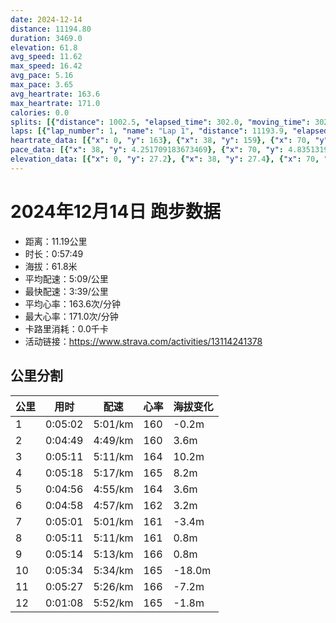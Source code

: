 ```yaml
---
date: 2024-12-14
distance: 11194.80
duration: 3469.0
elevation: 61.8
avg_speed: 11.62
max_speed: 16.42
avg_pace: 5.16
max_pace: 3.65
avg_heartrate: 163.6
max_heartrate: 171.0
calories: 0.0
splits: [{"distance": 1002.5, "elapsed_time": 302.0, "moving_time": 302.0, "average_speed": 3.32, "pace": 5.020090361445783, "average_heartrate": 160.7019867549669, "elevation_difference": -0.2, "split_number": 1}, {"distance": 1000.6, "elapsed_time": 289.0, "moving_time": 289.0, "average_speed": 3.46, "pace": 4.816965317919075, "average_heartrate": 160.9134948096886, "elevation_difference": 3.6, "split_number": 2}, {"distance": 998.1, "elapsed_time": 318.0, "moving_time": 311.0, "average_speed": 3.21, "pace": 5.192118380062305, "average_heartrate": 164.34426229508196, "elevation_difference": 10.2, "split_number": 3}, {"distance": 1001.1, "elapsed_time": 331.0, "moving_time": 318.0, "average_speed": 3.15, "pace": 5.291015873015873, "average_heartrate": 165.41157556270096, "elevation_difference": 8.2, "split_number": 4}, {"distance": 1000.1, "elapsed_time": 296.0, "moving_time": 296.0, "average_speed": 3.38, "pace": 4.930976331360947, "average_heartrate": 164.34121621621622, "elevation_difference": 3.6, "split_number": 5}, {"distance": 999.9, "elapsed_time": 298.0, "moving_time": 298.0, "average_speed": 3.36, "pace": 4.960327380952381, "average_heartrate": 162.1476510067114, "elevation_difference": 3.2, "split_number": 6}, {"distance": 999.6, "elapsed_time": 301.0, "moving_time": 301.0, "average_speed": 3.32, "pace": 5.020090361445783, "average_heartrate": 161.66777408637873, "elevation_difference": -3.4, "split_number": 7}, {"distance": 998.2, "elapsed_time": 311.0, "moving_time": 311.0, "average_speed": 3.21, "pace": 5.192118380062305, "average_heartrate": 161.69131832797427, "elevation_difference": 0.8, "split_number": 8}, {"distance": 1002.0, "elapsed_time": 314.0, "moving_time": 314.0, "average_speed": 3.19, "pace": 5.224670846394984, "average_heartrate": 166.21656050955414, "elevation_difference": 0.8, "split_number": 9}, {"distance": 999.4, "elapsed_time": 343.0, "moving_time": 334.0, "average_speed": 2.99, "pace": 5.574147157190635, "average_heartrate": 165.46951219512195, "elevation_difference": -18.0, "split_number": 10}, {"distance": 999.4, "elapsed_time": 347.0, "moving_time": 327.0, "average_speed": 3.06, "pace": 5.446633986928104, "average_heartrate": 166.21069182389937, "elevation_difference": -7.2, "split_number": 11}, {"distance": 193.0, "elapsed_time": 68.0, "moving_time": 68.0, "average_speed": 2.84, "pace": 5.868556338028169, "average_heartrate": 165.296875, "elevation_difference": -1.8, "split_number": 12}]
laps: [{"lap_number": 1, "name": "Lap 1", "distance": 11193.9, "elapsed_time": 3518.0, "moving_time": 3518.0, "average_speed": 3.18, "pace": 5.241100628930817, "average_heartrate": 163.59, "max_heartrate": 168, "start_date": "2024-12-14 16:33:29+00:00", "elevation_difference": 61.8}]
heartrate_data: [{"x": 0, "y": 163}, {"x": 38, "y": 159}, {"x": 70, "y": 160}, {"x": 105, "y": 160}, {"x": 138, "y": 160}, {"x": 172, "y": 160}, {"x": 203, "y": 160}, {"x": 236, "y": 162}, {"x": 271, "y": 162}, {"x": 304, "y": 164}, {"x": 336, "y": 162}, {"x": 368, "y": 162}, {"x": 402, "y": 162}, {"x": 437, "y": 161}, {"x": 468, "y": 160}, {"x": 499, "y": 159}, {"x": 532, "y": 159}, {"x": 564, "y": 161}, {"x": 595, "y": 162}, {"x": 627, "y": 163}, {"x": 678, "y": 165}, {"x": 712, "y": 163}, {"x": 744, "y": 163}, {"x": 781, "y": 164}, {"x": 815, "y": 165}, {"x": 849, "y": 166}, {"x": 882, "y": 167}, {"x": 917, "y": 167}, {"x": 953, "y": 167}, {"x": 1006, "y": 166}, {"x": 1046, "y": 161}, {"x": 1078, "y": 161}, {"x": 1111, "y": 165}, {"x": 1149, "y": 167}, {"x": 1185, "y": 166}, {"x": 1217, "y": 165}, {"x": 1249, "y": 164}, {"x": 1282, "y": 165}, {"x": 1315, "y": 164}, {"x": 1348, "y": 166}, {"x": 1383, "y": 165}, {"x": 1417, "y": 164}, {"x": 1452, "y": 165}, {"x": 1485, "y": 163}, {"x": 1516, "y": 163}, {"x": 1546, "y": 162}, {"x": 1579, "y": 162}, {"x": 1610, "y": 161}, {"x": 1643, "y": 160}, {"x": 1675, "y": 161}, {"x": 1708, "y": 162}, {"x": 1744, "y": 163}, {"x": 1779, "y": 164}, {"x": 1815, "y": 164}, {"x": 1849, "y": 164}, {"x": 1882, "y": 164}, {"x": 1915, "y": 163}, {"x": 1948, "y": 162}, {"x": 1983, "y": 159}, {"x": 2017, "y": 162}, {"x": 2051, "y": 162}, {"x": 2085, "y": 161}, {"x": 2119, "y": 162}, {"x": 2153, "y": 161}, {"x": 2188, "y": 161}, {"x": 2223, "y": 163}, {"x": 2258, "y": 161}, {"x": 2292, "y": 159}, {"x": 2327, "y": 161}, {"x": 2361, "y": 163}, {"x": 2397, "y": 164}, {"x": 2431, "y": 164}, {"x": 2467, "y": 165}, {"x": 2501, "y": 166}, {"x": 2538, "y": 167}, {"x": 2572, "y": 168}, {"x": 2608, "y": 166}, {"x": 2643, "y": 167}, {"x": 2680, "y": 167}, {"x": 2713, "y": 167}, {"x": 2749, "y": 165}, {"x": 2783, "y": 166}, {"x": 2825, "y": 166}, {"x": 2863, "y": 165}, {"x": 2917, "y": 161}, {"x": 2956, "y": 164}, {"x": 2990, "y": 165}, {"x": 3023, "y": 166}, {"x": 3058, "y": 166}, {"x": 3093, "y": 167}, {"x": 3129, "y": 168}, {"x": 3163, "y": 167}, {"x": 3201, "y": 166}, {"x": 3238, "y": 167}, {"x": 3272, "y": 167}, {"x": 3308, "y": 167}, {"x": 3343, "y": 166}, {"x": 3404, "y": 165}, {"x": 3444, "y": 164}, {"x": 3480, "y": 165}]
pace_data: [{"x": 38, "y": 4.251709183673469}, {"x": 70, "y": 4.83513199883957}, {"x": 105, "y": 5.341891025641025}, {"x": 138, "y": 5.208343749999999}, {"x": 172, "y": 4.844970930232558}, {"x": 203, "y": 4.7524094667807235}, {"x": 236, "y": 4.681657303370786}, {"x": 271, "y": 5.16476603656647}, {"x": 304, "y": 4.891899031405929}, {"x": 336, "y": 4.901970588235294}, {"x": 368, "y": 4.721444759206799}, {"x": 402, "y": 5.7610438990667125}, {"x": 437, "y": 5.296059739434382}, {"x": 468, "y": 4.456336898395722}, {"x": 499, "y": 4.63865850264403}, {"x": 532, "y": 5.020090361445783}, {"x": 564, "y": 4.4802956989247305}, {"x": 595, "y": 4.578763736263736}, {"x": 627, "y": 5.050515151515151}, {"x": 678, "y": 5.008022836538461}, {"x": 712, "y": 5.326526046660274}, {"x": 744, "y": 5.175993788819875}, {"x": 781, "y": 5.3539029874718915}, {"x": 815, "y": 5.307866242038216}, {"x": 849, "y": 5.411266233766233}, {"x": 882, "y": 4.873304093567251}, {"x": 917, "y": 5.2859816048208055}, {"x": 953, "y": 5.262614461635617}, {"x": 1006, "y": 6.067236985802694}, {"x": 1046, "y": 5.518774834437085}, {"x": 1078, "y": 5.039824614454187}, {"x": 1111, "y": 4.553743169398906}, {"x": 1149, "y": 4.504513513513513}, {"x": 1185, "y": 5.020090361445783}, {"x": 1217, "y": 4.424396071144146}, {"x": 1249, "y": 4.9900299401197605}, {"x": 1282, "y": 4.4802956989247305}, {"x": 1315, "y": 5.411266233766233}, {"x": 1348, "y": 4.8267303793802485}, {"x": 1383, "y": 4.744292627384002}, {"x": 1417, "y": 5.967311134980307}, {"x": 1452, "y": 5.101530456075911}, {"x": 1485, "y": 4.528994565217391}, {"x": 1516, "y": 5.411266233766233}, {"x": 1546, "y": 4.4326329787234044}, {"x": 1579, "y": 6.393057153816646}, {"x": 1610, "y": 4.553743169398906}, {"x": 1643, "y": 4.629638888888889}, {"x": 1675, "y": 4.708107344632768}, {"x": 1708, "y": 5.050515151515151}, {"x": 1744, "y": 5.241100628930817}, {"x": 1779, "y": 6.459961240310077}, {"x": 1815, "y": 6.613769841269841}, {"x": 1849, "y": 4.873304093567251}, {"x": 1882, "y": 4.9900299401197605}, {"x": 1915, "y": 5.854127151387425}, {"x": 1948, "y": 4.528994565217391}, {"x": 1983, "y": 4.883299150307647}, {"x": 2017, "y": 5.291015873015873}, {"x": 2051, "y": 5.020090361445783}, {"x": 2085, "y": 5.376354838709677}, {"x": 2119, "y": 4.816965317919075}, {"x": 2153, "y": 5.0612511387792285}, {"x": 2188, "y": 5.307866242038216}, {"x": 2223, "y": 5.307866242038216}, {"x": 2258, "y": 5.3937540453074435}, {"x": 2292, "y": 4.901970588235294}, {"x": 2327, "y": 5.537109634551495}, {"x": 2361, "y": 5.144043209876543}, {"x": 2397, "y": 6.156889545622461}, {"x": 2431, "y": 4.844970930232558}, {"x": 2467, "y": 5.910177304964539}, {"x": 2501, "y": 4.854849985435479}, {"x": 2538, "y": 5.9801578758521705}, {"x": 2572, "y": 4.930976331360947}, {"x": 2608, "y": 4.901970588235294}, {"x": 2643, "y": 4.912083701738874}, {"x": 2680, "y": 5.175993788819875}, {"x": 2713, "y": 4.901970588235294}, {"x": 2749, "y": 5.482467105263157}, {"x": 2783, "y": 4.941209605692261}, {"x": 2825, "y": 10.040180722891566}, {"x": 2863, "y": 5.767024221453286}, {"x": 2917, "y": 6.038659420289855}, {"x": 2956, "y": 6.811074785451573}, {"x": 2990, "y": 4.901970588235294}, {"x": 3023, "y": 4.873304093567251}, {"x": 3058, "y": 5.611683501683501}, {"x": 3093, "y": 4.844970930232558}, {"x": 3129, "y": 5.19697536638603}, {"x": 3163, "y": 5.050515151515151}, {"x": 3201, "y": 5.155180946489328}, {"x": 3238, "y": 5.7610438990667125}, {"x": 3272, "y": 4.873304093567251}, {"x": 3308, "y": 4.9900299401197605}, {"x": 3343, "y": 5.155180946489328}, {"x": 3404, "y": 6.390605828220858}, {"x": 3444, "y": 4.901970588235294}, {"x": 3480, "y": 5.020090361445783}]
elevation_data: [{"x": 0, "y": 27.2}, {"x": 38, "y": 27.4}, {"x": 70, "y": 27.2}, {"x": 105, "y": 26.8}, {"x": 138, "y": 27.0}, {"x": 172, "y": 26.2}, {"x": 203, "y": 25.6}, {"x": 236, "y": 24.8}, {"x": 271, "y": 26.0}, {"x": 304, "y": 27.0}, {"x": 336, "y": 29.2}, {"x": 368, "y": 31.2}, {"x": 402, "y": 31.6}, {"x": 437, "y": 32.6}, {"x": 468, "y": 31.6}, {"x": 499, "y": 31.2}, {"x": 532, "y": 30.6}, {"x": 564, "y": 30.6}, {"x": 595, "y": 30.6}, {"x": 627, "y": 31.0}, {"x": 678, "y": 29.0}, {"x": 712, "y": 29.0}, {"x": 744, "y": 29.0}, {"x": 781, "y": 33.6}, {"x": 815, "y": 35.4}, {"x": 849, "y": 36.8}, {"x": 882, "y": 38.4}, {"x": 917, "y": 42.0}, {"x": 953, "y": 47.0}, {"x": 1006, "y": 49.2}, {"x": 1046, "y": 49.6}, {"x": 1078, "y": 50.0}, {"x": 1111, "y": 50.2}, {"x": 1149, "y": 51.2}, {"x": 1185, "y": 52.0}, {"x": 1217, "y": 50.6}, {"x": 1249, "y": 48.2}, {"x": 1282, "y": 46.2}, {"x": 1315, "y": 47.2}, {"x": 1348, "y": 50.4}, {"x": 1383, "y": 53.0}, {"x": 1417, "y": 55.0}, {"x": 1452, "y": 56.8}, {"x": 1485, "y": 55.2}, {"x": 1516, "y": 53.6}, {"x": 1546, "y": 52.0}, {"x": 1579, "y": 50.6}, {"x": 1610, "y": 48.8}, {"x": 1643, "y": 46.2}, {"x": 1675, "y": 46.6}, {"x": 1708, "y": 49.8}, {"x": 1744, "y": 52.2}, {"x": 1779, "y": 55.0}, {"x": 1815, "y": 56.8}, {"x": 1849, "y": 55.4}, {"x": 1882, "y": 54.4}, {"x": 1915, "y": 52.8}, {"x": 1948, "y": 53.0}, {"x": 1983, "y": 52.6}, {"x": 2017, "y": 52.6}, {"x": 2051, "y": 54.2}, {"x": 2085, "y": 53.2}, {"x": 2119, "y": 52.4}, {"x": 2153, "y": 52.8}, {"x": 2188, "y": 54.2}, {"x": 2223, "y": 53.4}, {"x": 2258, "y": 52.6}, {"x": 2292, "y": 52.6}, {"x": 2327, "y": 54.0}, {"x": 2361, "y": 52.8}, {"x": 2397, "y": 52.0}, {"x": 2431, "y": 52.6}, {"x": 2467, "y": 54.2}, {"x": 2501, "y": 53.4}, {"x": 2538, "y": 52.4}, {"x": 2572, "y": 52.0}, {"x": 2608, "y": 53.6}, {"x": 2643, "y": 52.8}, {"x": 2680, "y": 51.6}, {"x": 2713, "y": 52.0}, {"x": 2749, "y": 53.8}, {"x": 2783, "y": 53.4}, {"x": 2825, "y": 51.4}, {"x": 2863, "y": 50.8}, {"x": 2917, "y": 49.0}, {"x": 2956, "y": 47.8}, {"x": 2990, "y": 44.4}, {"x": 3023, "y": 40.2}, {"x": 3058, "y": 37.8}, {"x": 3093, "y": 36.2}, {"x": 3129, "y": 35.0}, {"x": 3163, "y": 32.8}, {"x": 3201, "y": 30.6}, {"x": 3238, "y": 30.0}, {"x": 3272, "y": 29.8}, {"x": 3308, "y": 29.8}, {"x": 3343, "y": 29.8}, {"x": 3404, "y": 32.6}, {"x": 3444, "y": 29.0}, {"x": 3480, "y": 28.0}]
---
```


# 2024年12月14日 跑步数据

- 距离：11.19公里
- 时长：0:57:49
- 海拔：61.8米
- 平均配速：5:09/公里
- 最快配速：3:39/公里
- 平均心率：163.6次/分钟
- 最大心率：171.0次/分钟
- 卡路里消耗：0.0千卡
- 活动链接：https://www.strava.com/activities/13114241378

## 公里分割

| 公里 | 用时 | 配速 | 心率 | 海拔变化 |
|------|------|------|------|------|
| 1 | 0:05:02 | 5:01/km | 160 | -0.2m |
| 2 | 0:04:49 | 4:49/km | 160 | 3.6m |
| 3 | 0:05:11 | 5:11/km | 164 | 10.2m |
| 4 | 0:05:18 | 5:17/km | 165 | 8.2m |
| 5 | 0:04:56 | 4:55/km | 164 | 3.6m |
| 6 | 0:04:58 | 4:57/km | 162 | 3.2m |
| 7 | 0:05:01 | 5:01/km | 161 | -3.4m |
| 8 | 0:05:11 | 5:11/km | 161 | 0.8m |
| 9 | 0:05:14 | 5:13/km | 166 | 0.8m |
| 10 | 0:05:34 | 5:34/km | 165 | -18.0m |
| 11 | 0:05:27 | 5:26/km | 166 | -7.2m |
| 12 | 0:01:08 | 5:52/km | 165 | -1.8m |


